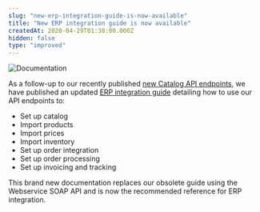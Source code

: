 ```yaml
---
slug: "new-erp-integration-guide-is-now-available"
title: "New ERP integration guide is now available"
createdAt: 2020-04-29T01:38:00.000Z
hidden: false
type: "improved"
---
```


![Documentation](https://raw.githubusercontent.com/vtexdocs/dev-portal-content/main/images/new-erp-integration-guide-is-now-available-0.png)

As a follow-up to our recently published [new Catalog API endpoints](https://developers.vtex.com/changelog/new-endpoints-available-in-catalog-api), we have published an updated [ERP integration guide](https://developers.vtex.com/docs/erp-integration-guide) detailing how to use our API endpoints to:

- Set up catalog
- Import products
- Import prices
- Import inventory
- Set up order integration
- Set up order processing
- Set up invoicing and tracking

This brand new documentation replaces our obsolete guide using the Webservice SOAP API and is now the recommended reference for ERP integration.
